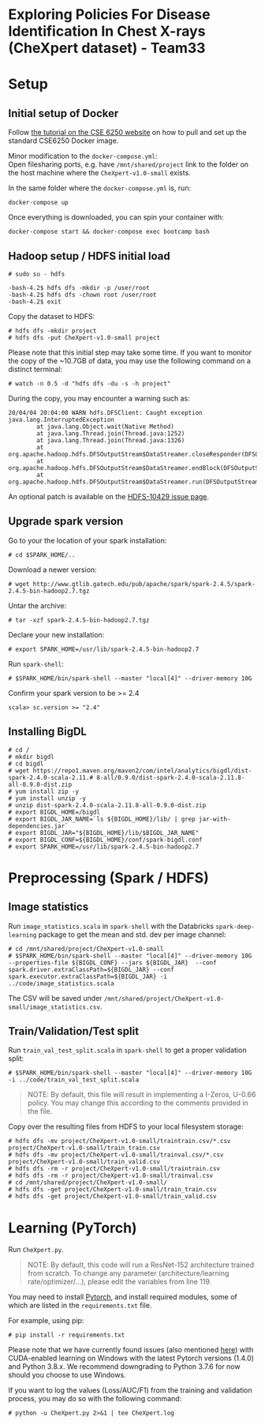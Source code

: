 # Exploring Policies For Disease Identification In Chest X-rays (CheXpert dataset) - Team33


# Setup
## Initial setup of Docker

Follow [the tutorial on the CSE 6250 website](http://www.sunlab.org/teaching/cse6250/spring2020/env/env-docker-compose.html#run-exec-and-ssh-how-to-access-the-environment) on how to pull and set up the standard CSE6250 Docker image.

Minor modification to the `docker-compose.yml`:  
Open filesharing ports, e.g. have `/mnt/shared/project` link to the folder on the host machine where the `CheXpert-v1.0-small` exists.

In the same folder where the `docker-compose.yml` is, run:

```
docker-compose up
```

Once everything is downloaded, you can spin your container with:
```
docker-compose start && docker-compose exec bootcamp bash
```

## Hadoop setup / HDFS initial load
```
# sudo su - hdfs
```
```
-bash-4.2$ hdfs dfs -mkdir -p /user/root
-bash-4.2$ hdfs dfs -chown root /user/root
-bash-4.2$ exit
```

Copy the dataset to HDFS:
```
# hdfs dfs -mkdir project
# hdfs dfs -put CheXpert-v1.0-small project
```

Please note that this initial step may take some time. If you want to monitor the copy of the ~10.7GB of data, you may use the following command on a distinct terminal:
```
# watch -n 0.5 -d "hdfs dfs -du -s -h project"
```

During the copy, you may encounter a warning such as:
```
20/04/04 20:04:00 WARN hdfs.DFSClient: Caught exception
java.lang.InterruptedException
        at java.lang.Object.wait(Native Method)
        at java.lang.Thread.join(Thread.java:1252)
        at java.lang.Thread.join(Thread.java:1326)
        at org.apache.hadoop.hdfs.DFSOutputStream$DataStreamer.closeResponder(DFSOutputStream.java:609)
        at org.apache.hadoop.hdfs.DFSOutputStream$DataStreamer.endBlock(DFSOutputStream.java:370)
        at org.apache.hadoop.hdfs.DFSOutputStream$DataStreamer.run(DFSOutputStream.java:546)
```

An optional patch is available on the [HDFS-10429 issue page](https://issues.apache.org/jira/browse/HDFS-10429).
## Upgrade spark version

Go to your the location of your spark installation:
```
# cd $SPARK_HOME/..
```

Download a newer version:
```
# wget http://www.gtlib.gatech.edu/pub/apache/spark/spark-2.4.5/spark-2.4.5-bin-hadoop2.7.tgz
```

Untar the archive:
```
# tar -xzf spark-2.4.5-bin-hadoop2.7.tgz
```

Declare your new installation:
```
# export SPARK_HOME=/usr/lib/spark-2.4.5-bin-hadoop2.7
```

Run `spark-shell`:
```
# $SPARK_HOME/bin/spark-shell --master "local[4]" --driver-memory 10G
```

Confirm your spark version to be >= 2.4
```
scala> sc.version >= "2.4"
```


## Installing BigDL

```
# cd /
# mkdir bigdl
# cd bigdl
# wget https://repo1.maven.org/maven2/com/intel/analytics/bigdl/dist-spark-2.4.0-scala-2.11.# 8-all/0.9.0/dist-spark-2.4.0-scala-2.11.8-all-0.9.0-dist.zip
# yum install zip -y
# yum install unzip -y
# unzip dist-spark-2.4.0-scala-2.11.8-all-0.9.0-dist.zip
# export BIGDL_HOME=/bigdl
# export BIGDL_JAR_NAME=`ls ${BIGDL_HOME}/lib/ | grep jar-with-dependencies.jar`
# export BIGDL_JAR="${BIGDL_HOME}/lib/$BIGDL_JAR_NAME"
# export BIGDL_CONF=${BIGDL_HOME}/conf/spark-bigdl.conf
# export SPARK_HOME=/usr/lib/spark-2.4.5-bin-hadoop2.7
```




# Preprocessing (Spark / HDFS)

## Image statistics

Run `image_statistics.scala` in `spark-shell` with the Databricks `spark-deep-learning` package to get the mean and std. dev per image channel:
```
# cd /mnt/shared/project/CheXpert-v1.0-small
# $SPARK_HOME/bin/spark-shell --master "local[4]" --driver-memory 10G --properties-file ${BIGDL_CONF} --jars ${BIGDL_JAR}  --conf spark.driver.extraClassPath=${BIGDL_JAR} --conf spark.executor.extraClassPath=${BIGDL_JAR} -i ../code/image_statistics.scala
```
The CSV will be saved under `/mnt/shared/project/CheXpert-v1.0-small/image_statistics.csv`.


## Train/Validation/Test split

Run `train_val_test_split.scala` in `spark-shell` to get a proper validation split:
```
# $SPARK_HOME/bin/spark-shell --master "local[4]" --driver-memory 10G -i ../code/train_val_test_split.scala
```

> NOTE: By default, this file will result in implementing a I-Zeros, U-0.66 policy. You may change this according to the comments provided in the file.  
  

Copy over the resulting files from HDFS to your local filesystem storage:

```
# hdfs dfs -mv project/CheXpert-v1.0-small/traintrain.csv/*.csv project/CheXpert-v1.0-small/train_train.csv
# hdfs dfs -mv project/CheXpert-v1.0-small/trainval.csv/*.csv project/CheXpert-v1.0-small/train_valid.csv
# hdfs dfs -rm -r project/CheXpert-v1.0-small/traintrain.csv
# hdfs dfs -rm -r project/CheXpert-v1.0-small/trainval.csv
# cd /mnt/shared/project/CheXpert-v1.0-small/
# hdfs dfs -get project/CheXpert-v1.0-small/train_train.csv
# hdfs dfs -get project/CheXpert-v1.0-small/train_valid.csv
```

# Learning (PyTorch)

Run `CheXpert.py`.
> NOTE: By default, this code will run a ResNet-152 architecture trained from scratch. To change any parameter (architecture/learning rate/optimizer/...), please edit the variables from line 119.    

You may need to install [Pytorch](https://pytorch.org/get-started/locally/), and install required modules, some of which are listed in the `requirements.txt` file.  

For example, using pip:
```
# pip install -r requirements.txt
```

Please note that we have currently found issues (also mentioned [here](https://stackoverflow.com/questions/60478862/how-to-avoid-runtimeerror-error-in-loadlibrarya-for-torch-cat)) with CUDA-enabled learning on Windows with the latest Pytorch versions (1.4.0) and Python 3.8.x. We recommend downgrading to Python 3.7.6 for now should you choose to use Windows.  

If you want to log the values (Loss/AUC/F1) from the training and validation process, you may do so with the following command:

```
# python -u CheXpert.py 2>&1 | tee CheXpert.log
```
